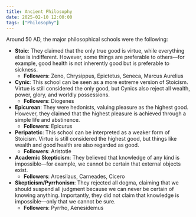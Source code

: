 ```yaml
---
title: Ancient Philosophy
date: 2025-02-10 12:00:00
tags: ["Philosophy"]
---
```



Around 50 AD, the major philosophical schools were the following:  

- **Stoic**: They claimed that the only true good is virtue, while everything else is indifferent. However, some things are preferable to others—for example, good health is not inherently good but is preferable to sickness.  
  - **Followers**: Zeno, Chrysippus, Epictetus, Seneca, Marcus Aurelius  
- **Cynic**: This school can be seen as a more extreme version of Stoicism. Virtue is still considered the only good, but Cynics also reject all wealth, power, glory, and worldly possessions.  
  - **Followers**: Diogenes  
- **Epicurean**: They were hedonists, valuing pleasure as the highest good. However, they claimed that the highest pleasure is achieved through a simple life and abstinence.  
  - **Followers**: Epicurus  
- **Peripatetic**: This school can be interpreted as a weaker form of Stoicism. Virtue is still considered the highest good, but things like wealth and good health are also regarded as good.  
  - **Followers**: Aristotle  
- **Academic Skepticism**: They believed that knowledge of any kind is impossible—for example, we cannot be certain that external objects exist.  
  - **Followers**: Arcesilaus, Carneades, Cicero  
- **Skepticism/Pyrrhonism**: They rejected all dogma, claiming that we should suspend all judgment because we can never be certain of knowing anything. Importantly, they did not claim that knowledge is impossible—only that we cannot be sure.  
  - **Followers**: Pyrrho, Aenesidemus  


